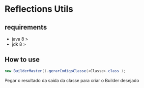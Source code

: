 # Reflections Utils

## requirements
- java 8 >
- jdk 8 >

## How to use

```java
new BuilderMaster().gerarCodigoClasse(<Classe>.class );
```

Pegar o resultado da saida da classe para criar o Builder desejado
